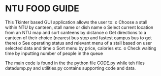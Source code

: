 # NTU FOOD GUIDE
This Tkinter based GUI application allows the user to: 
o	Choose a stall within NTU by canteen, stall name or dish name
o	Select current location from an NTU map and sort canteens by distance
o	Get directions to a canteen of their choice (nearest bus stop and fastest campus bus to get there)
o	See operating status and relevant menu of a stall based on user selected data and time
o	Sort menu by price, calories etc.
o	Check waiting time by inputting number of people in the queue

The main code is found in the the python file CODE.py while teh files datadump.py and utilities.py contains supporting code and data.
